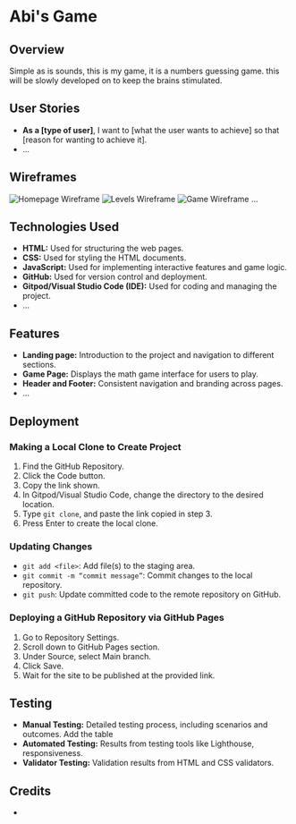 # Abi's Game

## Overview

Simple as is sounds, this is my game, it is a numbers guessing game. this will be slowly developed on to keep the brains stimulated.

## User Stories

- **As a [type of user]**, I want to [what the user wants to achieve] so that [reason for wanting to achieve it].
- ...

## Wireframes

![Homepage Wireframe](link_to_homepage_wireframe)
![Levels Wireframe](link_to_levels_wireframe)
![Game Wireframe](link_to_game_wireframe)
...

## Technologies Used

- **HTML:** Used for structuring the web pages.
- **CSS:** Used for styling the HTML documents.
- **JavaScript:** Used for implementing interactive features and game logic.
- **GitHub:** Used for version control and deployment.
- **Gitpod/Visual Studio Code (IDE):** Used for coding and managing the project.
- ...

## Features

- **Landing page:** Introduction to the project and navigation to different sections.
- **Game Page:** Displays the math game interface for users to play.
- **Header and Footer:** Consistent navigation and branding across pages.
- ...

## Deployment

### Making a Local Clone to Create Project

1. Find the GitHub Repository.
2. Click the Code button.
3. Copy the link shown.
4. In Gitpod/Visual Studio Code, change the directory to the desired location.
5. Type `git clone`, and paste the link copied in step 3.
6. Press Enter to create the local clone.

### Updating Changes

- `git add <file>`: Add file(s) to the staging area.
- `git commit -m “commit message”`: Commit changes to the local repository.
- `git push`: Update committed code to the remote repository on GitHub.

### Deploying a GitHub Repository via GitHub Pages

1. Go to Repository Settings.
2. Scroll down to GitHub Pages section.
3. Under Source, select Main branch.
4. Click Save.
5. Wait for the site to be published at the provided link.

## Testing

- **Manual Testing:** Detailed testing process, including scenarios and outcomes. Add the table
- **Automated Testing:** Results from testing tools like Lighthouse, responsiveness.
- **Validator Testing:** Validation results from HTML and CSS validators.

## Credits

- 
